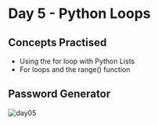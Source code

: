 # Day 5 - Python Loops

## Concepts Practised

- Using the for loop with Python Lists
- For loops and the range() function

## Password Generator

![day05](https://user-images.githubusercontent.com/98851253/154311198-83cc6a60-6a57-4e21-bb01-6b54593def0e.gif)
